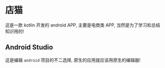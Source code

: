 # 店猫

这是一款 kotlin 开发的 android APP,  主要是电商类 APP, 当然是为了学习和总结知识用的!

## Android Studio

这是编辑 `android` 项目的不二选择, 原生的应用就应该用原生的编辑器! 
